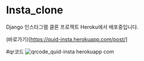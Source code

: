 # Insta_clone
Django 인스타그램 클론 프로젝트
Heroku에서 배포중입니다.

(바로가기)[https://quid-insta.herokuapp.com/post/]

#qr코드
![qrcode_quid-insta herokuapp com](https://user-images.githubusercontent.com/26330042/108048877-e97ccc80-708a-11eb-9a49-f12dfb51a2db.png)
